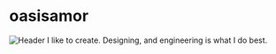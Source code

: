 # oasisamor

![Header](https://www.ledr.com/colours/white.jpg)
I like to create. Designing, and engineering is what I do best. 



